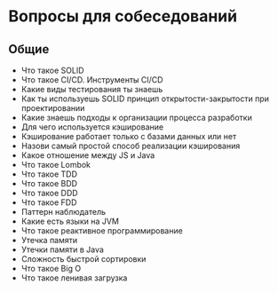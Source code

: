 # Вопросы для собеседований

## Общие

- Что такое SOLID
- Что такое CI/CD. Инструменты CI/CD
- Какие виды тестирования ты знаешь
- Как ты используешь SOLID принцип открытости-закрытости при проектировании
- Какие знаешь подходы к организации процесса разработки
- Для чего используется кэширование
- Кэширование работает только с базами данных или нет
- Назови самый простой способ реализации кэширования
- Какое отношение между JS и Java
- Что такое Lombok
- Что такое TDD
- Что такое BDD
- Что такое DDD
- Что такое FDD
- Паттерн наблюдатель
- Какие есть языки на JVM
- Что такое реактивное программирование
- Утечка памяти
- Утечки памяти в Java
- Сложность быстрой сортировки
- Что такое Big O
- Что такое ленивая загрузка
